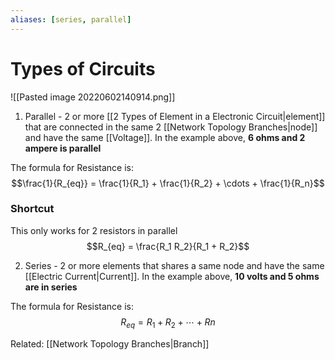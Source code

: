 ```yaml
---
aliases: [series, parallel]
---
```


# Types of Circuits
![[Pasted image 20220602140914.png]]

1. Parallel - 2 or more [[2 Types of Element in a Electronic Circuit|element]] that are connected in the same 2 [[Network Topology Branches|node]] and have the same [[Voltage]]. In the example above, **6 ohms and 2 ampere is parallel**

The formula for Resistance is:
$$\frac{1}{R_{eq}} = \frac{1}{R_1} + \frac{1}{R_2} + \cdots + \frac{1}{R_n}$$
### Shortcut
This only works for 2 resistors in parallel
$$R_{eq} = \frac{R_1 R_2}{R_1 + R_2}$$

2. Series - 2 or more elements that shares a same node and have the same [[Electric Current|Current]]. In the example above, **10 volts and 5 ohms are in series**

The formula for Resistance is:
$$R_{eq} = R_1 + R_2 + \cdots + Rn$$


Related: [[Network Topology Branches|Branch]]

